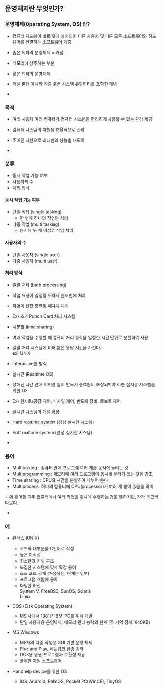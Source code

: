 ## 운영체제란 무엇인가?

### 운영체제(Operating System, OS) 란?
- 컴퓨터 하드웨어 바로 위에 설치되어 다른 사용자 및 다른 모든 소프트웨어와 하드웨어를 연결하는 소프트웨어 계층

- 좁은 의미의 운영체제 = 커널
 - 메모리에 상주하는 부분
- 넓은 의미의 운영체제
 - 커널 뿐만 아니라 각종 주변 시스템 유틸리티를 포함한 개념

-
 
### 목적
- 여러 사용자 여러 컴퓨터가 컴퓨터 시스템을 편리하게 사용할 수 있는 환경 제공
- 컴퓨터 시스템의 자원을 효율적으로 관리
 - 주어진 자원으로 최대한의 성능을 내도록

-

### 분류
- 동시 작업 가능 여부
- 사용자의 수
- 처리 방식

#### 동시 작업 가능 여부
- 단일 작업 (single tasking)
	- 한 번에 하나의 작업만 처리
- 다중 작업 (multi tasking)
	- 동시에 두 개 이상의 작업 처리

#### 사용자의 수
- 단일 사용자 (single user)
- 다중 사용지 (multi user)

#### 처리 방식
- 일괄 처리 (bath processing)
 - 작업 요청이 일정량 모아서 한꺼번에 처리
 - 작업이 완전 종료될 때까지 대기
 - Ex) 초기 Punch Card 처리 시스템

- 시분할 (time sharing)
 - 여러 작업을 수행할 때 컴퓨터 처리 능력을 일정한 시간 단위로 분할하여 사용
 - 일괄 처리 시스템에 비해 짧은 응답 시간을 가진다.<br/>
	ex) UNIX
 - interactive한 방식

- 실시간 (Realtime OS)
 - 정해진 시간 안에 어떠한 일이 반드시 종료됨이 보장되어야 하는 실시간 시스템을 위한 OS
 - Ex) 원자로/공장 제어, 미사일 제어, 반도체 장비, 로보트 제어
- 실시간 시스템의 개념 확장
 - Hard realtime system (경성 실시간 시스템)
 - Soft realtime system (연성 실시간 시스템)

-

### 용어

- Multitasking : 컴퓨터 안에 프로그램 여러 개를 동시에 돌리는 것
- Multiprogramming : 메모리에 여러 프로그램이 동시에 올라가 있는 것을 강조
- Time sharing : CPU의 시간을 분할하여 나누어 쓴다
- Multiprocess: 하나의 컴퓨터에 CPU(processor)가 여러 개 붙어 있음을 의미

= 위 용어들 모두 컴퓨터에서 여러 작업을 동시에 수행하는 것을 뜻하지만, 각각 조금씩 다르다.

-

### 예
- 유닉스 (UNIX)
	- 코드의 대부분을 C언어로 작성
	- 높은 이식성
	- 최소한의 커널 구조
	- 복잡한 시스템에 맞게 확장 용이
	- 소스 코드 공개 (처음에는, 현재는 일부)
	- 프로그램 개발에 용이
	- 다양한 버전 <br/>
		System V, FreeBSD, SunOS, Solaris<br/>
		Linux
	
 - DOS (Disk Operating System)
  	- MS 사에서 1981년 IBM-PC를 위해 개발
  	- 단일 사용자용 운영체제, 메모리 관리 능력의 한계 (주 기억 장치: 640KB)

  - MS Windows
  	- MS사의 다중 작업용 GUI 기반 운영 체제
  	- Plug and Play, 네트워크 환경 강화
  	- DOS용 응용 프로그램과 호환성 제공
  	- 풍부한 자원 소프트웨어

 - Handhelp device를 위한 OS
  	- iOS, Android, PalmOS, Pocket PC(WinCE), TinyOS
